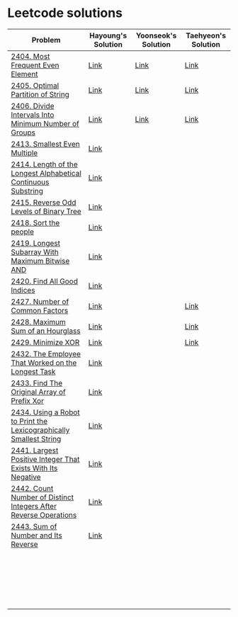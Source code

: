 # Leetcode solutions

| Problem                                                                                                                                                                      | Hayoung's Solution                                                                                                         | Yoonseok's Solution                                                                                        | Taehyeon's Solution                                                                                            |
| ---------------------------------------------------------------------------------------------------------------------------------------------------------------------------- | -------------------------------------------------------------------------------------------------------------------------- | ---------------------------------------------------------------------------------------------------------- | -------------------------------------------------------------------------------------------------------------- |
| [2404. Most Frequent Even Element](https://leetcode.com/problems/most-frequent-even-element/)                                                                                | [Link](https://github.com/hayoung0Lee/LeetHub/tree/main/2404-most-frequent-even-element)                                   | [Link](https://github.com/ha-mulan/LeetCode/tree/main/2404-most-frequent-even-element)                     | [Link](https://github.com/Taehyeon1015/LeetCode/tree/main/2404-most-frequent-even-element)                     |
| [2405. Optimal Partition of String](https://leetcode.com/problems/optimal-partition-of-string/)                                                                              | [Link](https://github.com/hayoung0Lee/LeetHub/tree/main/2405-optimal-partition-of-string)                                  | [Link](https://github.com/ha-mulan/LeetCode/tree/main/2405-optimal-partition-of-string)                    | [Link](https://github.com/Taehyeon1015/LeetCode/tree/main/2405-optimal-partition-of-string)                    |
| [2406. Divide Intervals Into Minimum Number of Groups](https://leetcode.com/problems/divide-intervals-into-minimum-number-of-groups/)                                        | [Link](https://github.com/hayoung0Lee/LeetHub/tree/main/2406-divide-intervals-into-minimum-number-of-groups)               | [Link](https://github.com/ha-mulan/LeetCode/tree/main/2406-divide-intervals-into-minimum-number-of-groups) | [Link](https://github.com/Taehyeon1015/LeetCode/tree/main/2406-divide-intervals-into-minimum-number-of-groups) |
| [2413. Smallest Even Multiple](https://leetcode.com/problems/smallest-even-multiple/)                                                                                        | [Link](https://github.com/hayoung0Lee/LeetHub/tree/main/2413-smallest-even-multiple)                                       |                                                                                                            |                                                                                                                |
| [2414. Length of the Longest Alphabetical Continuous Substring](https://leetcode.com/problems/length-of-the-longest-alphabetical-continuous-substring/)                      | [Link](https://github.com/hayoung0Lee/LeetHub/tree/main/2414-length-of-the-longest-alphabetical-continuous-substring)      |                                                                                                            |                                                                                                                |
| [2415. Reverse Odd Levels of Binary Tree](https://leetcode.com/problems/reverse-odd-levels-of-binary-tree/)                                                                  | [Link](https://github.com/hayoung0Lee/LeetHub/tree/main/2415-reverse-odd-levels-of-binary-tree)                            |                                                                                                            |                                                                                                                |
| [2418. Sort the people](https://leetcode.com/problems/sort-the-people/)                                                                                                      | [Link](https://github.com/hayoung0Lee/LeetHub/tree/main/2418-sort-the-people)                                              |                                                                                                            |                                                                                                                |
| [2419. Longest Subarray With Maximum Bitwise AND](https://leetcode.com/problems/longest-subarray-with-maximum-bitwise-and/)                                                  | [Link](https://github.com/hayoung0Lee/LeetHub/tree/main/2419-longest-subarray-with-maximum-bitwise-and)                    |                                                                                                            |                                                                                                                |
| [2420. Find All Good Indices](https://leetcode.com/problems/find-all-good-indices/)                                                                                          | [Link](https://github.com/hayoung0Lee/LeetHub/tree/main/2420-find-all-good-indices)                                        |                                                                                                            |                                                                                                                |
| <a href="https://leetcode.com/problems/number-of-common-factors/">2427. Number of Common Factors</a>                                                                         | [Link](https://github.com/hayoung0Lee/LeetHub/tree/main/2427-number-of-common-factors)                                     |                                                                                                            | [Link](https://github.com/Taehyeon1015/LeetCode/tree/main/2427-number-of-common-factors)                       |
| <a href="https://leetcode.com/problems/maximum-sum-of-an-hourglass/">2428. Maximum Sum of an Hourglass</a>                                                                   | [Link](https://github.com/hayoung0Lee/LeetHub/tree/main/2428-maximum-sum-of-an-hourglass)                                  |                                                                                                            | [Link](https://github.com/Taehyeon1015/LeetCode/tree/main/2428-maximum-sum-of-an-hourglass)                    |
| <a href="https://leetcode.com/problems/minimize-xor/">2429. Minimize XOR</a>                                                                                                 | [Link](https://github.com/hayoung0Lee/LeetHub/tree/main/2429-minimize-xor)                                                 |                                                                                                            | [Link](https://github.com/Taehyeon1015/LeetCode/tree/main/2429-minimize-xor)                                   |
| <a href="https://leetcode.com/problems/the-employee-that-worked-on-the-longest-task/">2432. The Employee That Worked on the Longest Task</a>                                 | [Link](https://github.com/hayoung0Lee/LeetHub/tree/main/2432-the-employee-that-worked-on-the-longest-task)                 |                                                                                                            |                                                                                                                |
| <a href="https://leetcode.com/problems/find-the-original-array-of-prefix-xor/">2433. Find The Original Array of Prefix Xor</a>                                               | [Link](https://github.com/hayoung0Lee/LeetHub/tree/main/2433-find-the-original-array-of-prefix-xor)                        |                                                                                                            |                                                                                                                |
| <a href="https://leetcode.com/problems/using-a-robot-to-print-the-lexicographically-smallest-string/">2434. Using a Robot to Print the Lexicographically Smallest String</a> | [Link](https://github.com/hayoung0Lee/LeetHub/tree/main/2434-using-a-robot-to-print-the-lexicographically-smallest-string) |                                                                                                            |                                                                                                                |
| <a href="https://leetcode.com/problems/largest-positive-integer-that-exists-with-its-negative/">2441. Largest Positive Integer That Exists With Its Negative</a>             | [Link](https://github.com/hayoung0Lee/LeetHub/tree/main/2441-largest-positive-integer-that-exists-with-its-negative)       |                                                                                                            |                                                                                                                |
| <a href="https://leetcode.com/problems/count-number-of-distinct-integers-after-reverse-operations/">2442. Count Number of Distinct Integers After Reverse Operations</a>     | [Link](https://github.com/hayoung0Lee/LeetHub/tree/main/2442-count-number-of-distinct-integers-after-reverse-operations)   |                                                                                                            |                                                                                                                |
| <a href="https://leetcode.com/problems/sum-of-number-and-its-reverse/">2443. Sum of Number and Its Reverse</a>                                                               | [Link](https://github.com/hayoung0Lee/LeetHub/tree/main/2443-sum-of-number-and-its-reverse)                                |                                                                                                            |                                                                                                                |
|                                                                                                                                                                              |                                                                                                                            |                                                                                                            |                                                                                                                |
|                                                                                                                                                                              |                                                                                                                            |                                                                                                            |                                                                                                                |
|                                                                                                                                                                              |                                                                                                                            |                                                                                                            |                                                                                                                |
|                                                                                                                                                                              |                                                                                                                            |                                                                                                            |                                                                                                                |
|                                                                                                                                                                              |                                                                                                                            |                                                                                                            |                                                                                                                |
|                                                                                                                                                                              |                                                                                                                            |                                                                                                            |                                                                                                                |
|                                                                                                                                                                              |                                                                                                                            |                                                                                                            |                                                                                                                |
|                                                                                                                                                                              |                                                                                                                            |                                                                                                            |                                                                                                                |
|                                                                                                                                                                              |                                                                                                                            |                                                                                                            |                                                                                                                |
|                                                                                                                                                                              |                                                                                                                            |                                                                                                            |                                                                                                                |
|                                                                                                                                                                              |                                                                                                                            |                                                                                                            |                                                                                                                |
|                                                                                                                                                                              |                                                                                                                            |                                                                                                            |                                                                                                                |
|                                                                                                                                                                              |                                                                                                                            |                                                                                                            |                                                                                                                |
|                                                                                                                                                                              |                                                                                                                            |                                                                                                            |                                                                                                                |
|                                                                                                                                                                              |                                                                                                                            |                                                                                                            |                                                                                                                |
|                                                                                                                                                                              |                                                                                                                            |                                                                                                            |                                                                                                                |
|                                                                                                                                                                              |                                                                                                                            |                                                                                                            |                                                                                                                |
|                                                                                                                                                                              |                                                                                                                            |                                                                                                            |                                                                                                                |
|                                                                                                                                                                              |                                                                                                                            |                                                                                                            |                                                                                                                |
|                                                                                                                                                                              |                                                                                                                            |                                                                                                            |                                                                                                                |
|                                                                                                                                                                              |                                                                                                                            |                                                                                                            |                                                                                                                |
|                                                                                                                                                                              |                                                                                                                            |                                                                                                            |                                                                                                                |
